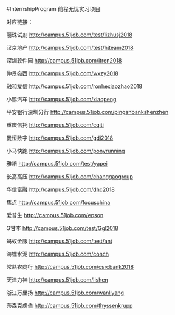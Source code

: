 #InternshipProgram
前程无忧实习项目

对应链接：


丽珠试剂
http://campus.51job.com/test/lizhusj2018


汉京地产
http://campus.51job.com/test/hjteam2018


深圳软件园
http://campus.51job.com/itren2018


仲景宛西
http://campus.51job.com/wxzy2018


融和友信
http://campus.51job.com/ronhexiaozhao2018


小鹏汽车
http://campus.51job.com/xiaopeng


平安银行深圳分行
http://campus.51job.com/pinganbankshenzhen


重庆信托
http://campus.51job.com/cqiti


曼恒数字
http://campus.51job.com/gdi2018


小马快跑
http://campus.51job.com/ponyrunning


雅培
http://campus.51job.com/test/yapei


长高高压
http://campus.51job.com/changgaogroup


华信富融
http://campus.51job.com/dhc2018


焦点
http://campus.51job.com/focuschina


爱普生
http://campus.51job.com/epson


G甘李
http://campus.51job.com/test/Ggl2018


蚂蚁金服
http://campus.51job.com/test/ant


海螺水泥
http://campus.51job.com/conch


常熟农商行
http://campus.51job.com/csrcbank2018


天津力神
http://campus.51job.com/lishen


浙江万里扬
http://campus.51job.com/wanliyang


蒂森克虏伯
http://campus.51job.com/thyssenkrupp
